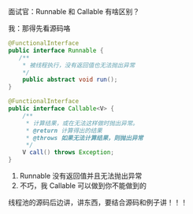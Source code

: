 面试官：Runnable 和 Callable 有啥区别？

我：那得先看源码咯

```java
@FunctionalInterface
public interface Runnable {
   /**
    * 被线程执行，没有返回值也无法抛出异常
    */
    public abstract void run();
}

@FunctionalInterface
public interface Callable<V> {
    /**
     * 计算结果，或在无法这样做时抛出异常。
     * @return 计算得出的结果
     * @throws 如果无法计算结果，则抛出异常
     */
    V call() throws Exception;
}
```

1. Runnable 没有返回值并且无法抛出异常
2. 不巧，我 Callable 可以做到你不能做到的

线程池的源码后边讲，讲东西，要结合源码和例子讲！！！
